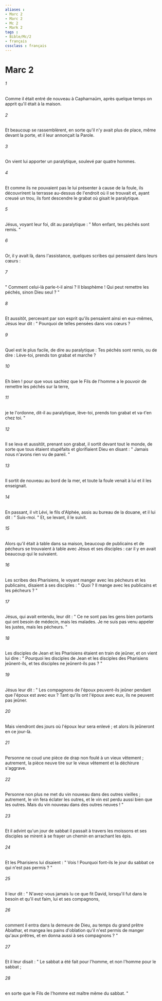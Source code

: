 ```yaml
---
aliases : 
- Marc 2
- Marc 2
- Mc 2
- Mark 2
tags : 
- Bible/Mc/2
- français
cssclass : français
---
```


# Marc 2

###### 1
Comme il était entré de nouveau à Capharnaüm, après quelque temps on apprit qu'il était à la maison. 
###### 2
Et beaucoup se rassemblèrent, en sorte qu'il n'y avait plus de place, même devant la porte, et il leur annonçait la Parole. 
###### 3
On vient lui apporter un paralytique, soulevé par quatre hommes. 
###### 4
Et comme ils ne pouvaient pas le lui présenter à cause de la foule, ils découvrirent la terrasse au-dessus de l'endroit où il se trouvait et, ayant creusé un trou, ils font descendre le grabat où gisait le paralytique. 
###### 5
Jésus, voyant leur foi, dit au paralytique : " Mon enfant, tes péchés sont remis. " 
###### 6
Or, il y avait là, dans l'assistance, quelques scribes qui pensaient dans leurs cœurs : 
###### 7
" Comment celui-là parle-t-il ainsi ? Il blasphème ! Qui peut remettre les péchés, sinon Dieu seul ? " 
###### 8
Et aussitôt, percevant par son esprit qu'ils pensaient ainsi en eux-mêmes, Jésus leur dit : " Pourquoi de telles pensées dans vos cœurs ? 
###### 9
Quel est le plus facile, de dire au paralytique : Tes péchés sont remis, ou de dire : Lève-toi, prends ton grabat et marche ? 
###### 10
Eh bien ! pour que vous sachiez que le Fils de l'homme a le pouvoir de remettre les péchés sur la terre, 
###### 11
je te l'ordonne, dit-il au paralytique, lève-toi, prends ton grabat et va-t'en chez toi. " 
###### 12
Il se leva et aussitôt, prenant son grabat, il sortit devant tout le monde, de sorte que tous étaient stupéfaits et glorifiaient Dieu en disant : " Jamais nous n'avons rien vu de pareil. " 
###### 13
Il sortit de nouveau au bord de la mer, et toute la foule venait à lui et il les enseignait. 
###### 14
En passant, il vit Lévi, le fils d'Alphée, assis au bureau de la douane, et il lui dit : " Suis-moi. " Et, se levant, il le suivit. 
###### 15
Alors qu'il était à table dans sa maison, beaucoup de publicains et de pécheurs se trouvaient à table avec Jésus et ses disciples : car il y en avait beaucoup qui le suivaient. 
###### 16
Les scribes des Pharisiens, le voyant manger avec les pécheurs et les publicains, disaient à ses disciples : " Quoi ? Il mange avec les publicains et les pécheurs ? " 
###### 17
Jésus, qui avait entendu, leur dit : " Ce ne sont pas les gens bien portants qui ont besoin de médecin, mais les malades. Je ne suis pas venu appeler les justes, mais les pécheurs. " 
###### 18
Les disciples de Jean et les Pharisiens étaient en train de jeûner, et on vient lui dire : " Pourquoi les disciples de Jean et les disciples des Pharisiens jeûnent-ils, et tes disciples ne jeûnent-ils pas ? " 
###### 19
Jésus leur dit : " Les compagnons de l'époux peuvent-ils jeûner pendant que l'époux est avec eux ? Tant qu'ils ont l'époux avec eux, ils ne peuvent pas jeûner. 
###### 20
Mais viendront des jours où l'époux leur sera enlevé ; et alors ils jeûneront en ce jour-là. 
###### 21
Personne ne coud une pièce de drap non foulé à un vieux vêtement ; autrement, la pièce neuve tire sur le vieux vêtement et la déchirure s'aggrave. 
###### 22
Personne non plus ne met du vin nouveau dans des outres vieilles ; autrement, le vin fera éclater les outres, et le vin est perdu aussi bien que les outres. Mais du vin nouveau dans des outres neuves ! " 
###### 23
Et il advint qu'un jour de sabbat il passait à travers les moissons et ses disciples se mirent à se frayer un chemin en arrachant les épis. 
###### 24
Et les Pharisiens lui disaient : " Vois ! Pourquoi font-ils le jour du sabbat ce qui n'est pas permis ? " 
###### 25
Il leur dit : " N'avez-vous jamais lu ce que fit David, lorsqu'il fut dans le besoin et qu'il eut faim, lui et ses compagnons, 
###### 26
comment il entra dans la demeure de Dieu, au temps du grand prêtre Abiathar, et mangea les pains d'oblation qu'il n'est permis de manger qu'aux prêtres, et en donna aussi à ses compagnons ? " 
###### 27
Et il leur disait : " Le sabbat a été fait pour l'homme, et non l'homme pour le sabbat ; 
###### 28
en sorte que le Fils de l'homme est maître même du sabbat. " 
